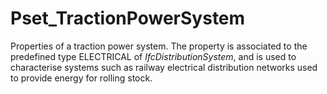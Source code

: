 # Pset_TractionPowerSystem

Properties of a traction power system. The property is associated to the predefined type ELECTRICAL of _IfcDistributionSystem_, and is used to characterise systems such as railway electrical distribution networks used to provide energy for rolling stock.
<!-- end of short definition -->

